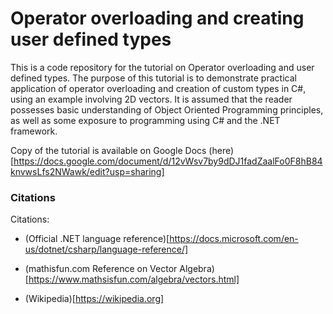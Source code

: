 # Operator overloading and creating user defined types

This is a code repository for the tutorial on Operator overloading and user defined types.
The purpose of this tutorial is to demonstrate practical application of operator overloading and creation of custom types in C#, using an example involving 2D vectors. 
It is assumed that the reader possesses basic understanding of Object Oriented Programming principles, as well as some exposure to programming using C# and the .NET framework. 

Copy of the tutorial is available on Google Docs (here)[https://docs.google.com/document/d/12vWsv7by9dDJ1fadZaalFo0F8hB84knvwsLfs2NWawk/edit?usp=sharing]

### Citations

Citations:

- (Official .NET language reference)[https://docs.microsoft.com/en-us/dotnet/csharp/language-reference/]

- (mathisfun.com Reference on Vector Algebra)[https://www.mathsisfun.com/algebra/vectors.html] 

- (Wikipedia)[https://wikipedia.org]

